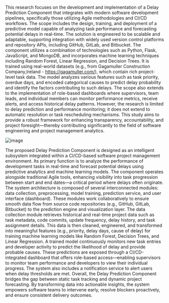 This research focuses on the development and implementation of a Delay Prediction Component that integrates with modern software development pipelines, specifically those utilizing Agile methodologies and CI/CD workflows. The scope includes the design, training, and deployment of a predictive model capable of analyzing task performance and forecasting potential delays in real-time. The solution is engineered to be scalable and adaptable, supporting integration with widely used version control platforms and repository APIs, including GitHub, GitLab, and Bitbucket.
The component utilizes a combination of technologies such as Python, Flask, JavaScript, and MongoDB, and incorporates machine learning techniques including Random Forest, Linear Regression, and Decision Trees. It is trained using real-world datasets (e.g., from Gagamuller Construction Company,Ireland - https://gagamuller.com/), which contain rich project-level task data. The model analyzes various features such as task priority, overdue days, and encoded categorical causes to predict delay probability and identify the factors contributing to such delays.
The scope also extends to the implementation of role-based dashboards where supervisors, team leads, and individual members can monitor performance metrics, receive alerts, and access historical delay patterns. However, the research is limited to delay prediction and performance monitoring; it does not extend to automatic resolution or task rescheduling mechanisms.
This study aims to provide a robust framework for enhancing transparency, accountability, and project foresight—thereby contributing significantly to the field of software engineering and project management analytics.

![image](https://github.com/user-attachments/assets/a19d6448-9f88-464d-8e67-a9aed83cdf70)

The proposed Delay Prediction Component is designed as an intelligent subsystem integrated within a CI/CD-based software project management environment. Its primary function is to analyze the performance of development tasks in real-time and forecast potential delays using predictive analytics and machine learning models. The component operates alongside traditional Agile tools, enhancing visibility into task progression between start and end dates—a critical period where delays often originate.
The system architecture is composed of several interconnected modules: data collection, preprocessing, model training, prediction service, and user interface (dashboard). These modules work collaboratively to ensure smooth data flow from source code repositories (e.g., GitHub, GitLab, Bitbucket) to the prediction engine and visualization layer.
The data collection module retrieves historical and real-time project data such as task metadata, code commits, update frequency, delay history, and task assignment details. This data is then cleaned, engineered, and transformed into meaningful features (e.g., priority, delay days, cause of delay) for training machine learning models like Random Forest, Decision Trees, and Linear Regression.
A trained model continuously monitors new task entries and developer activity to predict the likelihood of delay and provide probable causes. These predictions are exposed through a CI/CD-integrated dashboard that offers role-based access—enabling supervisors to monitor team performance and developers to view their individual progress. The system also includes a notification service to alert users when delay thresholds are met.
Overall, the Delay Prediction Component bridges the gap between static task tracking and dynamic project forecasting. By transforming data into actionable insights, the system empowers software teams to intervene early, resolve blockers proactively, and ensure consistent delivery outcomes.
